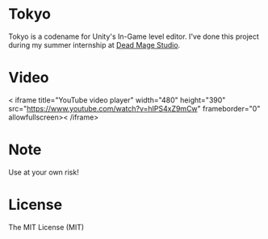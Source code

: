 Tokyo
=====

Tokyo is a codename for Unity's In-Game level editor.  I've done this project during my summer internship at [Dead Mage Studio](http://deadmage.com/).


Video
====

< iframe title="YouTube video player" width="480" height="390" src="https://www.youtube.com/watch?v=hIPS4xZ9mCw" frameborder="0" allowfullscreen>< /iframe>

Note
=====
Use at your own risk!


License
====

The MIT License (MIT)
